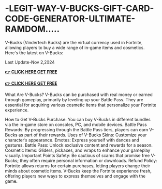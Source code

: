 # -LEGIT-WAY-V-BUCKS-GIFT-CARD-CODE-GENERATOR-ULTIMATE-RAMDOM.....

V-Bucks (Vindertech Bucks) are the virtual currency used in Fortnite, allowing players to buy a wide range of in-game items and cosmetics. Here's the latest on V-Bucks:

Last Update-Nov 2,2024

**[👉 CLICK HERE GET FREE](https://tinyurl.com/ypwnb3m4)**

**[👉 CLICK HERE GET FREE](https://tinyurl.com/ypwnb3m4)**

What Are V-Bucks?
V-Bucks can be purchased with real money or earned through gameplay, primarily by leveling up your Battle Pass. They are essential for acquiring various cosmetic items that personalize your Fortnite experience.

How to Get V-Bucks
Purchase: You can buy V-Bucks in different bundles via the in-game store on consoles, PC, and mobile devices.
Battle Pass Rewards: By progressing through the Battle Pass tiers, players can earn V-Bucks as part of their rewards.
Uses of V-Bucks
Skins: Customize your character’s appearance.
Emotes: Express yourself with dances and gestures.
Battle Pass: Unlock exclusive content and rewards for a season.
Cosmetic Items: Gliders, pickaxes, and wraps to enhance your gameplay visually.
Important Points
Safety: Be cautious of scams that promise free V-Bucks; they often require personal information or downloads.
Refund Policy: Fortnite allows returns for certain purchases, letting players change their minds about cosmetic items.
V-Bucks keep the Fortnite experience fresh, offering players new ways to express themselves and engage with the game.
